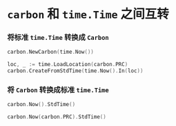 # `carbon` 和 `time.Time` 之间互转

### 将标准 `time.Time` 转换成 `Carbon`

```go
carbon.NewCarbon(time.Now())

loc, _ := time.LoadLocation(carbon.PRC)
carbon.CreateFromStdTime(time.Now().In(loc))
```

### 将 `Carbon` 转换成标准 `time.Time`

```go
carbon.Now().StdTime()

carbon.Now(carbon.PRC).StdTime()
```